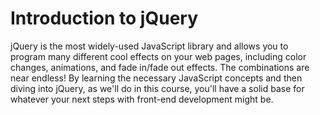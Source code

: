 # Introduction to jQuery 

jQuery is the most widely-used JavaScript library and allows you to program many different cool effects on your web pages, including color changes, animations, and fade in/fade out effects. The combinations are near endless! By learning the necessary JavaScript concepts and then diving into jQuery, as we'll do in this course, you'll have a solid base for whatever your next steps with front-end development might be.